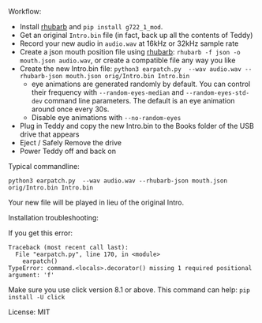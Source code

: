 Workflow:
 * Install [rhubarb](https://github.com/DanielSWolf/rhubarb-lip-sync) and `pip install g722_1_mod`.
 * Get an original `Intro.bin` file (in fact, back up all the contents of Teddy)
 * Record your new audio in `audio.wav` at 16kHz or 32kHz sample rate
 * Create a json mouth position file using [rhubarb](https://github.com/DanielSWolf/rhubarb-lip-sync): `rhubarb -f json -o mouth.json audio.wav`, or create a compatible file any way you like
 * Create the new Intro.bin file: `python3 earpatch.py  --wav audio.wav --rhubarb-json mouth.json orig/Intro.bin Intro.bin`
   * eye animations are generated randomly by default. You can control their frequency with `--random-eyes-median` and `--random-eyes-std-dev` command line parameters.
     The default is an eye animation around once every 30s.
   * Disable eye animations with `--no-random-eyes`
 * Plug in Teddy and copy the new Intro.bin to the Books folder of the USB drive that appears
 * Eject / Safely Remove the drive
 * Power Teddy off and back on

Typical commandline:
```
python3 earpatch.py  --wav audio.wav --rhubarb-json mouth.json orig/Intro.bin Intro.bin
```

Your new file will be played in lieu of the original Intro.

Installation troubleshooting:

If you get this error:
```
Traceback (most recent call last):
  File "earpatch.py", line 170, in <module>
    earpatch()
TypeError: command.<locals>.decorator() missing 1 required positional argument: 'f'
```

Make sure you use click version 8.1 or above.
This command can help: `pip install -U click`

License: MIT
